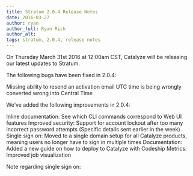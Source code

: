 ```yaml
---
title: Stratum 2.0.4 Release Notes
date: 2016-03-27
author: ryan
author_full: Ryan Rich
author_alt:
tags: stratum, 2.0.4, release notes
---
```


On Thursday March 31st 2016 at 12:00am CST, Catalyze will be releasing our latest updates to Stratum.

The following bugs have been fixed in 2.0.4:

Missing ability to resend an activation email
UTC time is being wrongly converted wrong into Central Time

We’ve added the following improvements in 2.0.4:

Inline documentation: See which CLI commands correspond to Web UI features
Improved security: Support for account lockout after too many incorrect password attempts (Specific details sent earlier in the week)
Single sign on: Moved to a single domain setup for all Catalyze products, meaning users no longer have to sign in multiple times
Documentation: Added a new guide on how to deploy to Catalyze with Codeship
Metrics: Improved job visualization

Note regarding single sign on:
